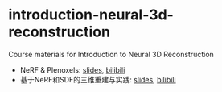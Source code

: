 # introduction-neural-3d-reconstruction
Course materials for Introduction to Neural 3D Reconstruction
* NeRF & Plenoxels: [slides](https://github.com/megvii-research/introduction-neural-3d-reconstruction/blob/8037dc530541cc4bdccec1ae2783e0100c02eeb9/cv-master-nerual-3d-lecture-1.pdf), [bilibili](https://www.bilibili.com/video/BV1Jt4y1x7PJ)
* 基于NeRF和SDF的三维重建与实践: [slides](https://github.com/megvii-research/introduction-neural-3d-reconstruction/blob/8037dc530541cc4bdccec1ae2783e0100c02eeb9/cv-master-neural-3d-lecture-2.pdf), [bilibili](https://www.bilibili.com/video/BV1Jt4y1x7PJ?p=2)
